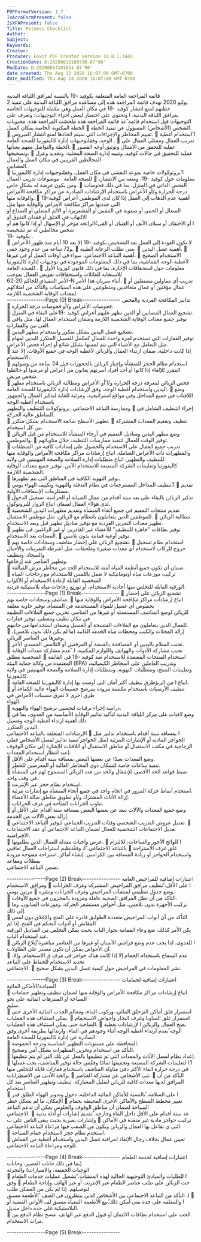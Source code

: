 ```yaml
---
PDFFormatVersion: 1.7
IsAcroFormPresent: false
IsXFAPresent: false
Title: Fitness Checklist
Author: 
Subject: 
Keywords: 
Creator: 
Producer: Foxit PDF Creator Version 10.0.1.3443
CreationDate: D:20200813160730-07'00'
ModDate: D:20200814101651-07'00'
date_created: Thu Aug 13 2020 16:07:00 GMT-0700
date_modified: Thu Aug 13 2020 16:07:00 GMT-0700
---
```

قائمة المراجعة العامة المتعلقة بكوفيد -19
بالنسبة لمرافق اللياقة البدنية  
2 يوليو 2020
تهدف قائمة المراجعة هذه إلى مساعدة مرافق اللياقة البدنية على تنفيذ خطتهم لمنع انتشار كوفيد -19 في مكان العمل وهي مكملة للتوجيهات الخاصة  
بمرافق اللياقة البدنية. ا وتحتوي على اختصار لبعض أجزاء التوجيهات؛ وتعرف على التوجيهات قبل استخدام قائمة ًعد قائمة المراجعة هذه ملخصُت
المراجعة هذه. 
محتويات الخطة المكتوبة الخاصة بمكان العمل
 الشخص (الأشخاص) المسؤول عن تنفيذ الخطة. 
 تقييم المخاطر والإجراءات التي سيتم اتخاذها لمنع انتشار الفيروس.
 ا ًاستخدام أغطية الوجه، وفقلتوجيهات إدارة كاليفورنيا للصحة العامة .
 تدريب العمال وممثلي العمال على الخطة والتواصل معهم بشأنها. 
 عملية للتحقق من الامتثال وتوثيق أوجه القصور وتصحيحها. 
 عملية للتحقيق في حالات كوفيد، وتنبيه إدارة الصحة المحلية، وتحديد وعزل المخالطين القريبين في مكان العمل والعمال  
المصابين.  
 ا ًبروتوكولات خاصة بموعد التفشي في مكان العمل، وفقلتوجيهات إدارة كاليفورنيا للصحة العامة .
موضوعات تدريب العمال 
 معلومات حول كوفيد -19، ومنعه من الانتشار، ومن يكون عرضة له بشكل خاص. 
 الفحص الذاتي في المنزل، بما في ذلك فحوصات درجة الحرارة و/أو الأعراض باستخدام الإرشادات الصادرة عن مراكز 
مكافحة الأمراض والوقاية منها. 
 أهمية عدم الذهاب إلى العمل إذا كان لدى الموظفين أعراض كوفيد-19 التي حددتها مراكز مكافحة الأمراض والوقاية منها مثل  
السعال أو الحمى أو صعوبة في التنفس أو القشعريرة أو الألم العضلي أو الصداع أو الالتهاب في الحلق أو فقدان التذوق أو  
ا أو الاحتقان أو سيلان الأنف أو الغثيان أو القيءًالرائحة مؤخر أو الإسهال أو إذا كانوا هم أو شخص مخالطين له تم تشخيصه  
بكوفيد -19 .  
 لا تكون العودة إلى العمل بعد التشخيص بكوفيد -19 إلا بعد 10 أيام منذ ظهور الأعراض و72 ساعة من عدم وجود حمى. 
 متى تطلب الرعاية الطبية. 
 أهمية غسل اليدين.
 أهمية التباعد الاجتماعي، سواء في أوقات العمل أو في غيرها.
 الاستخدام الصحيح لأغطية الوجه القماشية، بما في ذلك المعلومات الموجودة في توجيهات إدارة كاليفورنيا للصحة العامة .
 معلومات حول استحقاقات الإجازة، بما في ذلك قانون كورونا الأول للاستجابة للعائلات واستحقاقات تعويض العمال بموجب  
الأمر التنفيذي للحاكم 20-62-N أثناء سريان هذا الأمر. 
 تدريب أي مقاولين مستقلين أو عمال مؤقتين أو عمال متعاقدين ومتطوعين على هذه السياسات والتأكد من امتلاكهم لمعدات 
الوقاية الشخصية اللازمة.  
----------------Page (0) Break----------------
تدابير المكافحة الفردية والفحص  
 فحوصات الأعراض و/أو فحوصات درجة الحرارة.  
 تشجيع العمال المصابين أو الذين تظهر عليهم أعراض كوفيد -19على البقاء في المنزل.  
 توفير جميع معدات الوقاية الشخصية اللازمة وضمان استخدام العمال لها، مثل واقي العي نين والقفازات.  
 تشجيع غسل اليدين بشكل متكرر واستخدام مطهر اليدين.  
 توفير القفازات التي تستخدم لمرة واحدة للعمال كمكمل للغسيل المتكرر لليدين لمهام مثل التعامل مع الأشياء التي يتم لمسها بشكل 
شائع أو إجراء فحص الأعراض.  
 إذا كانت داخلية، ضمان ارتداء العمال والزبائن لأغطية الوجه في جميع الأوقات، إلا عند الاستحمام.  
 استخدام نظام الحجز للمنشأة وإخبار الزبائن بالحجوزات قبل 24  ساعة من وصولهم المقرر للإلغاء إذا كانوا أو أحد أفراد أسرتهم 
يعانون من أعراض أو مرضوا أو خالطوا شخص مريض.  
 فحص الزبائن لمعرفة درجة الحرارة و/ا ًأو الأعراض ومطالبة الزبائن باستخدام مطهر اليدين واستخدام أغطية الوجه، وفق
لإرشادات إدارة كاليفورنيا للصحة العامة. 
 وضع اللافتات في جميع المداخل وفي مواقع استراتيجية، ومرئية للغاية لتذكير العمال والجمهور باستخدام أغطية الوجه  
وممارسة التباعد الاجتماعي. 
بروتوكولات التنظيف والتطهير 
 إجراء التنظيف الشامل في المناطق عالية الحركة.   
 تطهير الأسطح شائعة الاستخدام بشكل متكرر. 
 تنظيف وتعقيم المعدات المشتركة بين كل استخدام.  
 وضع مطهر اليدين ومناديل التعقيم في أرجاء المنشأة للاستخدام من قبل الزبائن والموظفين. 
 توفير الوقت للعمال لتنفيذ ممارسات التنظيف خلال مناوباتهم.  
 تدريب جميع العمال على الاستخدام والحصول على إمدادات كافية من المنظفات والمطهرات ذات الأغراض الشاملة.  اتباع 
إرشادات مراكز مكافحة الأمراض والوقاية منها للتنظيف والتطهير. اتباع متطلبات إدارة السلامة والصحة المهنيتين في ولاية  
كاليفورنيا وتعليمات الشركة المصنعة للاستخدام الآمن.  توفير جميع معدات الوقاية الشخصية اللازمة.  
 توفير التهوية الكافية في المناطق التي يتم تطهيرها.  
 ا.ًتنظيف المداخل المسترجعات في نظام التدفئة والتهوية وتكييف الهواء يومي 
 تقديم مستلزمات الإسعافات الأولية.  
 تذكير الزبائن بالبقاء على بعد ستة أقدام من عمال الصيانة أو الحراسة. تسجيل الدخول لدى هؤلاء العمال لضمان اتباع الزوار 
للبروتوكول.  
 تقديم منتجات التعقيم في جميع أنحاء المنشأة وتقديم مطهرات اليدين الشخصية للموظفين الذين يتعاملون بانتظام مع الزبائن، مثل 
موظفي الاستقبال. 
 مطالبة الزبائن تطهير معدات التمرين الفردية مع توفير مناديل تطهير قبل وبعد الاستخدام.  
 توفير بطاقات "جاهزة للتنظيف" للأعضاء غير القادرين أو غير الراغبين في تطهير المعدات بعد الاستخدام. 
  توفير أوعية قمامة بدون تلامس.  
 تشجيع الزبائن على إحضار مناشف وسجادات خاصة بهم. 
 استخدام نظام تسجيل خروج للركاب لاستخدام أي معدات صغيرة وملحقات، مثل أشرطة التمرينات والأحبال والسجاد، وتنظيف  
وتطهير العناصر عند إرجاعها.  
 ضمان أن تكون جميع أنظمة المياه آمنة للاستخدام للحد من مخاطر مرض الفيالقة.  
 تركيب موزعات مياه أوتوماتيكية لا تعمل باللمس للاستخدام مع زجاجات المياه الشخصية القابلة لإعادة الاستخدام أو الأكواب  
الورقية القابلة للتخلص منها أحادية الاستخدام، أو توزيع زجاجات مياه بلاستيكية فردية.  
----------------Page (1) Break----------------
 تشجيع الزبائن على إحضار مناشف وسجادات خاصة بهم. 
 اتباع إرشادات مراكز مكافحة الأمراض والوقاية منها بخصوص أي غسيل للمواد المستخدمة في المنشأة. توفير حاوية مغلقة  
للزبائن لوضع المناشف المستعملة أو غيرها من العناصر. تخزين جميع الملاءات النظيفة في مكان نظيف ومغطى. توفير قفازات  
للعمال الذين يتعاملون مع الملاءات المتسخة أو الغسيل وضمان استخدامها من جانبهم.  
 إزالة المجلات والكتب ومحطات مياه الخدمة الذاتية (ما لم يكن ذلك بدون تلامس)، وغيرها من العناصر للزبائن.  
 تجنب السلام باليدين أو المصافحة بالقبضة أو المرفقين أو التلامس الجسدي الآخر.  
 تجنب مشاركة الأدوات والهواتف واللوازم المكتبية. ا. ًعدم مشاركة معدات الوقاية الشخصية مطلق 
 استخدام المنتجات المعتمدة للاستخدام ضد كوفيد  -19  في القائمة المعتمدة من وكالة حماية البيئة (EPA) وتدريب العاملين على 
المخاطر الكيميائية، وتعليمات المنتج، ومتطلبات التهوية، ومتطلبات إدارة السلامة والصحة المهنيتين في ولاية كاليفورنيا.  
 اتباع ا من الربوًطرق تنظيف أكثر أمان التي أوصت بها إدارة كاليفورنيا للصحة العامة.  
 تنظيف الأرضيات باستخدام مكنسة مزودة بمرشح جسيمات الهواء عالية الكفاءة أو طرق أخرى لا تفرق مسببات الأمراض في  
الهواء.  
 دراسة إجراء ترقيات لتحسين ترشيح الهواء والتهوية.  
 وضع لافتات على مركز اللياقة البدنية لتأكيد تدابير الوقاية الأساسية من العدوى، بما في ذلك أهمية ارتداء أغطية الوجه وغسيل  
اليدين المتكرر.  
الإرشادات المتعلقة بالتباعد الاجتماعي 
 ا بمسافة ستة أقدام باستخدام تدابير مثل الحواجز المادية أو الإشارات المرئية (مثل الحواجز ًتنفيذ تدابير لفصل الأشخاص فعلي  
الزجاجية في مكتب الاستقبال أو مناطق الاستقبال أو اللافتات للإشارة إلى مكان الوقوف عند انتظار استخدام المعدات).  
 وضع المعدات بعيدًا عن بعضها البعض بمسافة ستة أقدام على الأقل.  
 تنفيذ ساعات خاصة للسكان ذوي المخاطر العالية أو المعرضين للخطر.  
 ضبط قواعد الحد الأقصى للإشغال والحد من عدد الزبائن المسموح لهم في المنشأة في وقت واحد.  
 استخدام نظام حجز عبر الإنترنت.  
 استخدم أنماط حركة المرور في اتجاه واحد في جميع أنحاء المنشأة مع إشارات مرئية.  
 إزالة الأثاث المشترك و/أو تطويق مناطق صالة الأعضاء.  
 تناوب الخزانات المتاحة في غرف الخزانات.  
 وضع جميع المعدات والآلات تبعد عن بعضها البعض بمسافة ستة أقدام على الأقل أو إزالة بعض الآلات من الخدمة.  
 تعديل عروض التدريب الشخصي وفئات التدريب الجماعي لتوفير التباعد الاجتماعي. 
 تعديل الاجتماعات الشخصية للعمال لضمان التباعد الاجتماعي أو عقد الاجتماعات الافتراضية.  
 عرض واجبات معدلة للعمال الذين يطلبونها. 
 ا للوائح الأجور والساعات، للالتزام بالتباعد الاجتماعي. ًا، وفقًتنظيم استراحات العمال تعاقبي 
 غلق غرف الاستراحة واستخدام الحواجز أو زيادة المسافة بين الكراسي. إنشاء أماكن استراحة مفتوحة مزودة بمظلات ومقاعد  
تضمن التباعد الاجتماعي.  
  
----------------Page (2) Break----------------
اعتبارات إضافية للمراحيض العامة ومرافق الاستحمام 
 ا على الأقل. ًتنظيف مرافق المراحيض المشتركة وغرف الخزانات مرتين يومي 
 وضع جدول تنظيمي لمنشآت المراحيض وغرف الخزانات ونشره.  
 التأكد من أن تظل المرافق الصحية عاملة ومزودة بالمخزون في جميع الأوقات.  
 تركيب الأجهزة بدون تلامس، مثل أحواض مستشعر الحركة، وموزعات الصابون، وما إلى ذلك.  
 التأكد من أن أبواب المراحيض متعددة الطوابق قادرة على الفتح والإغلاق دون لمس المقابض أو أدوات التحكم في الفتح. إذا لم  
يكن الأمر كذلك، ضع وعاء القمامة بجوار الباب بحيث يمكن التخلص من المناديل الورقية عند استخدام الباب.  
 ا للعدوى، لذا يجب عدم وضع فراشي الأسنان أو غيرها من العناصر مباشرة ًإبلاغ الزبائن أن الأحواض يمكن أن تكون مصدر
على الطاولات.  
 عدم السماح باستخدام الحمام إلا إذا كانت هناك حواجز في مرف ق الاستحمام. وإلا، تحديد الاستخدام للحفاظ على التباعد  
الاجتماعي. 
 نشر المعلومات في المراحيض حول كيفية غسل اليدين بشكل صحيح.  
  
----------------Page (3) Break----------------
اعتبارات إضافية لحمامات السباحة/الأماكن المائية  
 اتباع إرشادات مراكز مكافحة الأمراض والوقاية منها لضمان تنظيف وتطهير حمامات السباحة أو المنتزهات المائية على نحو  
سليم.  
 استمرار غلق أماكن التزحلق المائي، وركوب الماء، ومعالم الجذب المائية الأخرى حتى يمكن استئناف هذه العمليات. 
 استمرار غلق الساونا وغرف البخار وأحواض الاستحمام الساخنة حتى يمكن استئناف هذه العمليات. 
 نصح العمال والزبائن ا لإرشادات تغطية الوجه  ًبعدم ارتداء أغطية الوجه أثناء وجودهم في الماء، وارتدائها بطريقة أخرى وفق
الصادرة عن إدارة كاليفورنيا للصحة العامة.  
 المحافظة على مستويات التطهير المناسبة ودرجة الحموضة.  
 التأكد من استخدام وتخزين المطهرات بشكل آمن وصحيح.  
 إعداد نظام لفصل الأثاث والمعدات التي تم تنظيفها بالفعل عن تلك التي لم يتم تنظيفها.  
 ا.ًا لتعليمات الشركة المصنعة وتجفيفها تمامًا وفقًفي حالة توفير المناشف، يجب غسلها في درجة حرارة الماء الأكثر دفئ مناولة 
المناشف باستخدام قفازات قابلة للتخلص منها والحد الأدنى من الاضطرابات. 
 ثني الأشخاص عن مشاركة العناصر. 
 التأكد من أن المرافق لديها معدات كافية للزبائن لتقليل المشاركة.  تنظيف وتطهير العناصر بعد كل استخدام.  
 ا على السلامة. ًبالنسبة للأماكن المائية الداخلية، دخول وتدوير الهواء الطلق قدر الإمكان، ما لم يشكل خطر 
 تغيير مخطط السطح والأماكن الأخرى المحيطة بحمام السباحة لضمان أن مناطق الوقوف والجلوس يمكن أن تدعم التباعد  
الاجتماعي. 
 عد ستة أقدام على الأقل داخل الماء وخارجه. ُتقديم إشارات أو أدلة بدنية وإشارات بصرية بحيث يبقى الناس على ب 
 تركيب حواجز مادية غير منفذة في الأماكن التي ي تفاعل بها العمال والزبائن ويكون من الصعب فيها مراعاة التباعد الاجتماعي.  
 استخدم نظام حجز لاستخدام حمام السباحة.  
 تعيين عمال بخلاف رجال الإنقاذ لمراقبة غسل اليدين واستخدام أغطية من القماش للوجه ومراعاة التباعد الاجتماعي. 
  
----------------Page (4) Break----------------
اعتبارات إضافية لخدمة الطعام (بما في ذلك حانات العصير، وحانات  
الوجبات الخفيفة، والامتيازات) والتجزئة  
 ا للطلبات والمبادئ التوجيهية الحالية لهذه المنشآت. ًتشغيل عمليات خدمات الطعام وفق 
 حث الزبائن على طلب عناصر الطعام عبر الإنترنت أو عبر الهاتف وإتاحة الطعام لتوصيلهم. إذا لم يكن من الممكن طلب  
ا، التأكد من التباعد الاجتماعي بين الأشخاص الذين ينتظرون في الصف. ًالأطعمة مسبق 
 ا والمغلفة على حدة متى أمكن ذلك.ًبيع الأطعمة المعبأة مسبق لف الأواني الفضية أو البلاستيكية على حدة داخل منديل.  
 الحث على استخدام بطاقات الائتمان أو قبول الدفع عبر الهاتف.  مسح نظام الدفع بين مرات الاستخدام.  
 
 
----------------Page (5) Break----------------
